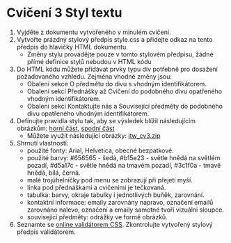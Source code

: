 # Cvičení 3 Styl textu
1. Vyjděte z dokumentu vytvořeného v minulém cvičení.
2. Vytvořte prázdný stylový předpis style.css a přidejte odkaz na tento předpis do hlavičky HTML dokumentu.
    * Změny stylu provádějte pouze v tomto stylovém předpisu, žádné přímé definice stylů nebudou v HTML kódu
3. Do HTML kódu můžete přidávat prvky typu div potřebně pro dosažení požadovaného vzhledu. Zejména vhodné změny jsou:
    * Obalení sekce O předmětu do divu s vhodným identifikátorem.
    * Obalení sekcí Přednášky až Cvičení do podobného divu opatřeného vhodným identifikátorem.
    * Obalení sekcí Kontaktujte nás a Související předměty do podobného divu opatřeného vhodným identifikátorem.
4. Definujte pravidla stylu tak, aby se výsledek blížil následujícím obrázkům: [horní část](https://www.fit.vutbr.cz/study/courses/ITW/private/cviceni/zadani-2-top.png), [spodní část](https://www.fit.vutbr.cz/study/courses/ITW/private/cviceni/zadani-2-bottom.png)
    * Můžete využít následující obrázky: [itw_cv3.zip](https://www.fit.vutbr.cz/study/courses/ITW/private/cviceni/itw_cv3.zip)
5. Shrnutí vlastností:
    * použité fonty: Arial, Helvetica, obecné bezpatkové.
    * použité barvy: #656565 - šedá, #b15e23 - světle hnědá na světlém pozadí, #d5a17c - světle hnědá na tmavém pozadí, #3c1f0a - tmavě hnědá, bílá, černá.
    * malé trojúhelníčky pod menu se zobrazují při přejetí myší.
    * linka pod přednáškami a cvičeními je tečkovaná.
    * tabulka: barvy, okraje tabulky i jednotlivých buňěk, zarovnání.
    * kontaktní informace: emaily zarovnány napravo, označení emailů zarovnáno nalevo, označení a emaily samotné tvoří vizuální sloupce.
    * související předměty: odrážky ve formě obrázků.
6. Seznamte se [online validátorem CSS](http://jigsaw.w3.org/css-validator/). Zkontrolujte vytvořený stylový předpis validátorem.